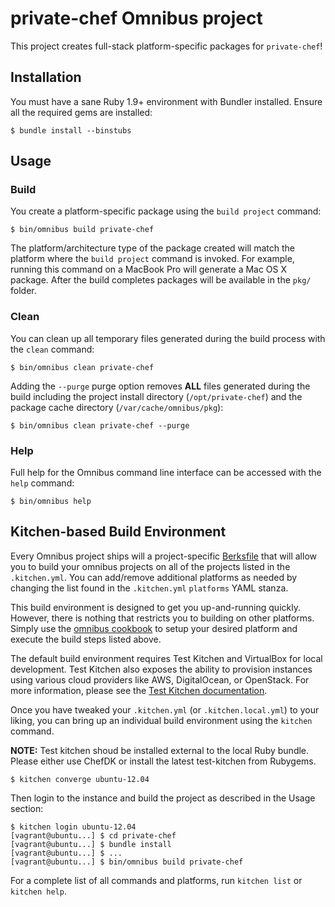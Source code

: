 private-chef Omnibus project
============================
This project creates full-stack platform-specific packages for
`private-chef`!

Installation
------------
You must have a sane Ruby 1.9+ environment with Bundler installed. Ensure all
the required gems are installed:

```shell
$ bundle install --binstubs
```

Usage
-----
### Build

You create a platform-specific package using the `build project` command:

```shell
$ bin/omnibus build private-chef
```

The platform/architecture type of the package created will match the platform
where the `build project` command is invoked. For example, running this command
on a MacBook Pro will generate a Mac OS X package. After the build completes
packages will be available in the `pkg/` folder.

### Clean

You can clean up all temporary files generated during the build process with
the `clean` command:

```shell
$ bin/omnibus clean private-chef
```

Adding the `--purge` purge option removes __ALL__ files generated during the
build including the project install directory (`/opt/private-chef`) and
the package cache directory (`/var/cache/omnibus/pkg`):

```shell
$ bin/omnibus clean private-chef --purge
```

### Help

Full help for the Omnibus command line interface can be accessed with the
`help` command:

```shell
$ bin/omnibus help
```

Kitchen-based Build Environment
-------------------------------
Every Omnibus project ships will a project-specific
[Berksfile](http://berkshelf.com/) that will allow you to build your omnibus projects on all of the projects listed
in the `.kitchen.yml`. You can add/remove additional platforms as needed by
changing the list found in the `.kitchen.yml` `platforms` YAML stanza.

This build environment is designed to get you up-and-running quickly. However,
there is nothing that restricts you to building on other platforms. Simply use
the [omnibus cookbook](https://github.com/opscode-cookbooks/omnibus) to setup
your desired platform and execute the build steps listed above.

The default build environment requires Test Kitchen and VirtualBox for local
development. Test Kitchen also exposes the ability to provision instances using
various cloud providers like AWS, DigitalOcean, or OpenStack. For more
information, please see the [Test Kitchen documentation](http://kitchen.ci).

Once you have tweaked your `.kitchen.yml` (or `.kitchen.local.yml`) to your
liking, you can bring up an individual build environment using the `kitchen`
command.

**NOTE:** Test kitchen shoud be installed external to the local Ruby bundle.
Please either use ChefDK or install the latest test-kitchen from Rubygems.

```shell
$ kitchen converge ubuntu-12.04
```

Then login to the instance and build the project as described in the Usage
section:

```shell
$ kitchen login ubuntu-12.04
[vagrant@ubuntu...] $ cd private-chef
[vagrant@ubuntu...] $ bundle install
[vagrant@ubuntu...] $ ...
[vagrant@ubuntu...] $ bin/omnibus build private-chef
```

For a complete list of all commands and platforms, run `kitchen list` or
`kitchen help`.
